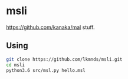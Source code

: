 # msli

https://github.com/kanaka/mal stuff.

## Using

```bash
git clone https://github.com/lkmnds/msli.git
cd msli
python3.6 src/msl.py hello.msl
```
